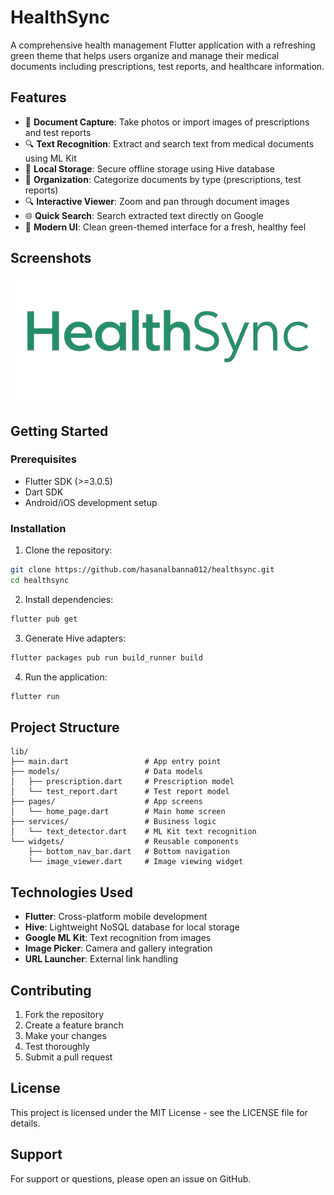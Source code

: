 # HealthSync

A comprehensive health management Flutter application with a refreshing green theme that helps users organize and manage their medical documents including prescriptions, test reports, and healthcare information.

## Features

- 📸 **Document Capture**: Take photos or import images of prescriptions and test reports
- 🔍 **Text Recognition**: Extract and search text from medical documents using ML Kit
- 💾 **Local Storage**: Secure offline storage using Hive database
- 🏥 **Organization**: Categorize documents by type (prescriptions, test reports)
- 🔍 **Interactive Viewer**: Zoom and pan through document images
- 🌐 **Quick Search**: Search extracted text directly on Google
- 🎨 **Modern UI**: Clean green-themed interface for a fresh, healthy feel

## Screenshots

![App Preview](assets/branding.png)

## Getting Started

### Prerequisites

- Flutter SDK (>=3.0.5)
- Dart SDK
- Android/iOS development setup

### Installation

1. Clone the repository:
```bash
git clone https://github.com/hasanalbanna012/healthsync.git
cd healthsync
```

2. Install dependencies:
```bash
flutter pub get
```

3. Generate Hive adapters:
```bash
flutter packages pub run build_runner build
```

4. Run the application:
```bash
flutter run
```

## Project Structure

```
lib/
├── main.dart                 # App entry point
├── models/                   # Data models
│   ├── prescription.dart     # Prescription model
│   └── test_report.dart      # Test report model
├── pages/                    # App screens
│   └── home_page.dart        # Main home screen
├── services/                 # Business logic
│   └── text_detector.dart    # ML Kit text recognition
└── widgets/                  # Reusable components
    ├── bottom_nav_bar.dart   # Bottom navigation
    └── image_viewer.dart     # Image viewing widget
```

## Technologies Used

- **Flutter**: Cross-platform mobile development
- **Hive**: Lightweight NoSQL database for local storage
- **Google ML Kit**: Text recognition from images
- **Image Picker**: Camera and gallery integration
- **URL Launcher**: External link handling

## Contributing

1. Fork the repository
2. Create a feature branch
3. Make your changes
4. Test thoroughly
5. Submit a pull request

## License

This project is licensed under the MIT License - see the LICENSE file for details.

## Support

For support or questions, please open an issue on GitHub.
